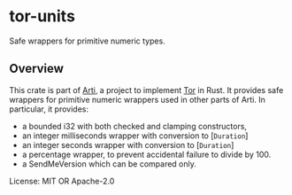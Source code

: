 # tor-units

Safe wrappers for primitive numeric types.

## Overview

This crate is part of
[Arti](https://gitlab.torproject.org/tpo/core/arti/), a project to
implement [Tor](https://www.torproject.org/) in Rust.
It provides safe wrappers for primitive numeric wrappers used in
other parts of Arti.
In particular, it provides:
  * a bounded i32 with both checked and clamping constructors,
  * an integer milliseconds wrapper with conversion to [`Duration`]
  * an integer seconds wrapper with conversion to [`Duration`]
  * a percentage wrapper, to prevent accidental failure
    to divide by 100.
  * a SendMeVersion which can be compared only.

License: MIT OR Apache-2.0
